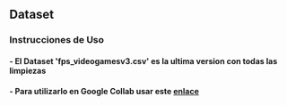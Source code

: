 ## Dataset

### Instrucciones de Uso

#### - El Dataset 'fps_videogamesv3.csv' es la ultima version con todas las limpiezas
#### - Para utilizarlo en Google Collab usar este [enlace](https://raw.githubusercontent.com/BenjaminPavez/Estadistica-Computacional-INF280/main/Dataset/fps_videogamesv3.csv)
